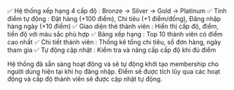 ✅ Hệ thống xếp hạng 4 cấp độ : Bronze → Silver → Gold → Platinum
✅ Tính điểm tự động : Đặt hàng (+100 điểm), Chi tiêu (+1 điểm/đồng), Đăng nhập hàng ngày (+10 điểm)
✅ Giao diện thẻ thành viên : Hiển thị cấp độ, điểm, tiến độ với màu sắc phù hợp
✅ Bảng xếp hạng : Top 10 thành viên có điểm cao nhất
✅ Chi tiết thành viên : Thống kê tổng chi tiêu, số đơn hàng, ngày tham gia
✅ Tự động cập nhật : Kiểm tra và nâng cấp cấp độ khi đủ điểm

Hệ thống đã sẵn sàng hoạt động và sẽ tự động khởi tạo membership cho người dùng hiện tại khi họ đăng nhập. Điểm sẽ được tích lũy qua các hoạt động và cấp độ thành viên sẽ được cập nhật tự động.